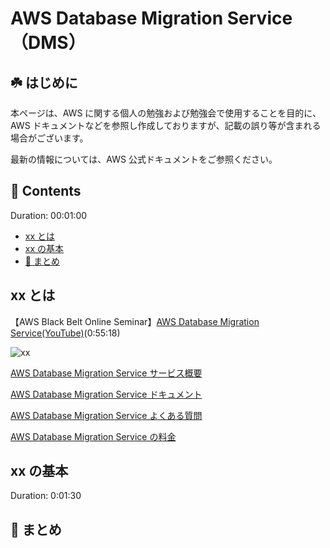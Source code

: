 # AWS Database Migration Service（DMS）<!-- omit in toc -->

## ☘️ はじめに<!-- omit in toc -->

本ページは、AWS に関する個人の勉強および勉強会で使用することを目的に、AWS ドキュメントなどを参照し作成しておりますが、記載の誤り等が含まれる場合がございます。

最新の情報については、AWS 公式ドキュメントをご参照ください。

## 👀 Contents<!-- omit in toc -->

Duration: 00:01:00

- [xx とは](#xx-とは)
- [xx の基本](#xx-の基本)
- [📖 まとめ](#-まとめ)

## xx とは

【AWS Black Belt Online Seminar】[AWS Database Migration Service(YouTube)](https://www.youtube.com/watch?v=Od83ySfrzGc)(0:55:18)

![xx](/images/xx/)

[AWS Database Migration Service サービス概要](https://aws.amazon.com/jp/dms/)

[AWS Database Migration Service ドキュメント](https://docs.aws.amazon.com/ja_jp/dms/?id=docs_gateway)

[AWS Database Migration Service よくある質問](https://aws.amazon.com/jp/dms/faqs/)

[AWS Database Migration Service の料金](https://aws.amazon.com/jp/dms/pricing/)

## xx の基本

Duration: 0:01:30

## 📖 まとめ

